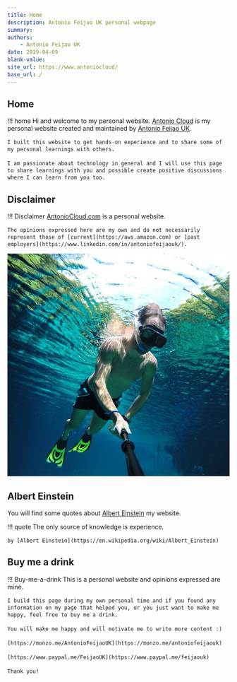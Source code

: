 ```yaml
---
title: Home
description: Antonio Feijao UK personal webpage
summary: 
authors:
    - Antonio Feijao UK
date: 2019-04-09
blank-value:
site_url: https://www.antoniocloud/
base_url: /
---
```


## Home

!!! home
    Hi and welcome to my personal website.
    [Antonio Cloud](https://www.antoniocloud.com/) is my personal website created and maintained by [Antonio Feijao UK](/about-me/).

    I built this website to get hands-on experience and to share some of my personal learnings with others.

    I am passionate about technology in general and I will use this page to share learnings with you and possible create positive discussions where I can learn from you too.

## Disclaimer

!!! Disclaimer
    [AntonioCloud.com](https://www.antoniocloud.com) is a personal website.
    
    The opinions expressed here are my own and do not necessarily represent those of [current](https://aws.amazon.com) or [past employers](https://www.linkedin.com/in/antoniofeijaouk/).

![Antonio Feijao UK snorkeling](images/antonio-feijao-uk-snorkeling.jpg)

## Albert Einstein

You will find some quotes about [Albert Einstein](https://en.wikipedia.org/wiki/Albert_Einstein) my website.

!!! quote
    The only source of knowledge is experience.
    
    by [Albert Einstein](https://en.wikipedia.org/wiki/Albert_Einstein)

## Buy me a drink

!!! Buy-me-a-drink
    This is a personal website and opinions expressed are mine.
    
    I build this page during my own personal time and if you found any information on my page that helped you, or you just want to make me happy, feel free to buy me a drink.
    
    You will make me happy and will motivate me to write more content :)
    
    [https://monzo.me/AntonioFeijaoUK](https://monzo.me/antoniofeijaouk)
    
    [https://www.paypal.me/FeijaoUK](https://www.paypal.me/feijaouk)
    
    Thank you!

